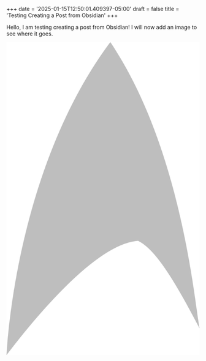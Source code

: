 +++
date = '2025-01-15T12:50:01.409397-05:00'
draft = false
title = 'Testing Creating a Post from Obsidian'
+++

Hello, I am testing creating a post from Obsidian! I will now add an image to see where it goes. 

![](Starfleet_insignia,_2160s.webp)